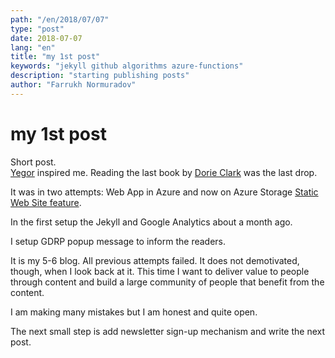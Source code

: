 ```yaml
---
path: "/en/2018/07/07"
type: "post"
date: 2018-07-07
lang: "en"
title: "my 1st post"
keywords: "jekyll github algorithms azure-functions"
description: "starting publishing posts"
author: "Farrukh Normuradov"
---
```


# my 1st post

Short post.  
[Yegor](https://www.yegor256.com/) inspired me. Reading the last book by [Dorie Clark](https://www.amazon.de/Entrepreneurial-You-Monetize-Expertise-Multiple/dp/1633692272/ref=sr_1_1?ie=UTF8&qid=1530999076&sr=8-1&keywords=dorie+clark) was the last drop.

It was in two attempts: Web App in Azure and now on Azure Storage [Static Web Site feature](https://azure.microsoft.com/de-de/blog/azure-storage-static-web-hosting-public-preview/).

In the first setup the Jekyll and Google Analytics about a month ago.

I setup GDRP popup message to inform the readers.

It is my 5-6 blog. All previous attempts failed. It does not demotivated, though, when I look back at it. This time I want to deliver value to people through content and build a large community of people that benefit from the content.

I am making many mistakes but I am honest and quite open.

The next small step is add newsletter sign-up mechanism and write the next post.
